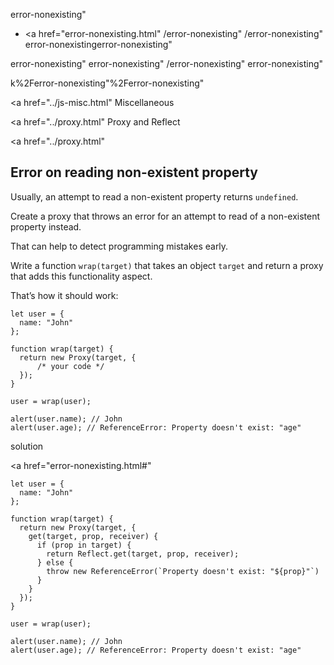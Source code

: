 error-nonexisting"

- <a href="error-nonexisting.html"
  /error-nonexisting"
  /error-nonexisting"
  error-nonexistingerror-nonexisting"

<!-- -->

error-nonexisting"
error-nonexisting"
/error-nonexisting"
error-nonexisting"

k%2Ferror-nonexisting"%2Ferror-nonexisting" </a>

<a href="../js-misc.html" Miscellaneous</span></a>

<a href="../proxy.html" Proxy and Reflect</span></a>

<a href="../proxy.html"

## Error on reading non-existent property

Usually, an attempt to read a non-existent property returns `undefined`.

Create a proxy that throws an error for an attempt to read of a non-existent property instead.

That can help to detect programming mistakes early.

Write a function `wrap(target)` that takes an object `target` and return a proxy that adds this functionality aspect.

That’s how it should work:

    let user = {
      name: "John"
    };

    function wrap(target) {
      return new Proxy(target, {
          /* your code */
      });
    }

    user = wrap(user);

    alert(user.name); // John
    alert(user.age); // ReferenceError: Property doesn't exist: "age"

solution

<a href="error-nonexisting.html#"
<a href="error-nonexisting.html#" class="toolbar__button toolbar__button_edit" title="open in sandbox"></a>

    let user = {
      name: "John"
    };

    function wrap(target) {
      return new Proxy(target, {
        get(target, prop, receiver) {
          if (prop in target) {
            return Reflect.get(target, prop, receiver);
          } else {
            throw new ReferenceError(`Property doesn't exist: "${prop}"`)
          }
        }
      });
    }

    user = wrap(user);

    alert(user.name); // John
    alert(user.age); // ReferenceError: Property doesn't exist: "age"
